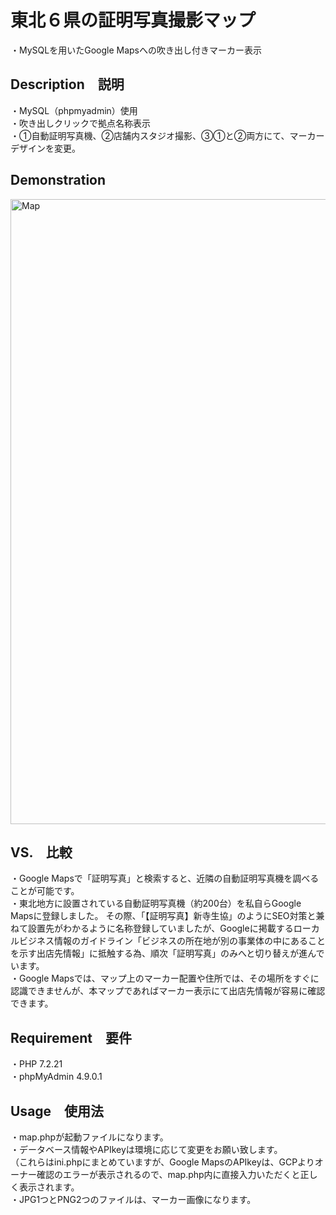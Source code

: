 # 東北６県の証明写真撮影マップ
・MySQLを用いたGoogle Mapsへの吹き出し付きマーカー表示

## Description　説明
・MySQL（phpmyadmin）使用<br>
・吹き出しクリックで拠点名称表示<br>
・①自動証明写真機、②店舗内スタジオ撮影、③①と②両方にて、マーカーデザインを変更。<br>

## Demonstration
<img width="1000" alt="Map" src="https://user-images.githubusercontent.com/55599388/76425032-6835a800-63ec-11ea-8e4e-47afdd2af818.png"><br>

## VS.　比較
・Google Mapsで「証明写真」と検索すると、近隣の自動証明写真機を調べることが可能です。<br>
・東北地方に設置されている自動証明写真機（約200台）を私自らGoogle Mapsに登録しました。
その際、「【証明写真】新寺生協」のようにSEO対策と兼ねて設置先がわかるように名称登録していましたが、Googleに掲載するローカルビジネス情報のガイドライン「ビジネスの所在地が別の事業体の中にあることを示す出店先情報」に抵触する為、順次「証明写真」のみへと切り替えが進んでいます。<br>
・Google Mapsでは、マップ上のマーカー配置や住所では、その場所をすぐに認識できませんが、本マップであればマーカー表示にて出店先情報が容易に確認できます。

## Requirement　要件
・PHP 7.2.21<br>
・phpMyAdmin 4.9.0.1

## Usage　使用法
・map.phpが起動ファイルになります。<br>
・データベース情報やAPIkeyは環境に応じて変更をお願い致します。<br>
（これらはini.phpにまとめていますが、Google MapsのAPIkeyは、GCPよりオーナー確認のエラーが表示されるので、map.php内に直接入力いただくと正しく表示されます。<br>
・JPG1つとPNG2つのファイルは、マーカー画像になります。
